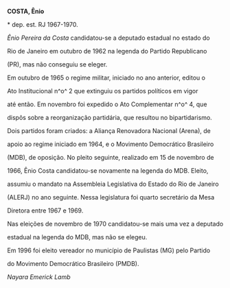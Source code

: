 **COSTA, Ênio**



\* dep. est. RJ 1967-1970.



*Ênio Pereira da Costa* candidatou-se a deputado estadual no estado do

Rio de Janeiro em outubro de 1962 na legenda do Partido Republicano

(PR), mas não conseguiu se eleger.



Em outubro de 1965 o regime militar, iniciado no ano anterior, editou o

Ato Institucional n^o^ 2 que extinguiu os partidos políticos em vigor

até então. Em novembro foi expedido o Ato Complementar n^o^ 4, que

dispôs sobre a reorganização partidária, que resultou no bipartidarismo.

Dois partidos foram criados: a Aliança Renovadora Nacional (Arena), de

apoio ao regime iniciado em 1964, e o Movimento Democrático Brasileiro

(MDB), de oposição. No pleito seguinte, realizado em 15 de novembro de

1966, Ênio Costa candidatou-se novamente na legenda do MDB. Eleito,

assumiu o mandato na Assembleia Legislativa do Estado do Rio de Janeiro

(ALERJ) no ano seguinte. Nessa legislatura foi quarto secretário da Mesa

Diretora entre 1967 e 1969.



Nas eleições de novembro de 1970 candidatou-se mais uma vez a deputado

estadual na legenda do MDB, mas não se elegeu.



Em 1996 foi eleito vereador no município de Paulistas (MG) pelo Partido

do Movimento Democrático Brasileiro (PMDB).



*Nayara Emerick Lamb*



